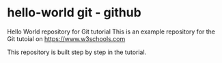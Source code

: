 # hello-world git - github
Hello World repository for Git tutorial
This is an example repository for the Git tutoial on https://www.w3schools.com

This repository is built step by step in the tutorial.
